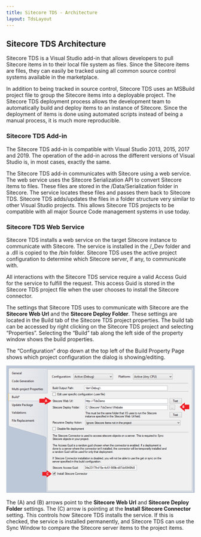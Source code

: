 ```yaml
---
title: Sitecore TDS - Architecture
layout: TdsLayout
---
```


## Sitecore TDS Architecture

Sitecore TDS is a Visual Studio add-in that allows developers to pull Sitecore items in to their local file system as files. Since the Sitecore items are files, they can easily be tracked using all common source control systems available in the marketplace.

In addition to being tracked in source control, Sitecore TDS uses an MSBuild project file to group the Sitecore items into a deployable project. The Sitecore TDS deployment process allows the development team to automatically build and deploy items to an instance of Sitecore. Since the deployment of items is done using automated scripts instead of being a manual process, it is much more reproducible.

### Sitecore TDS Add-in

The Sitecore TDS add-in is compatible with Visual Studio 2013, 2015, 2017 and 2019. The operation of the add-in across the different versions of Visual Studio is, in most cases, exactly the same.

The Sitecore TDS add-in communicates with Sitecore using a web service. The web service uses the Sitecore Serialization API to convert Sitecore items to files. These files are stored in the /Data/Serialization folder in Sitecore. The service locates these files and passes them back to Sitecore TDS. Sitecore TDS adds/updates the files in a folder structure very similar to other Visual Studio projects. This allows Sitecore TDS projects to be compatible with all major Source Code management systems in use today.

### Sitecore TDS Web Service

Sitecore TDS installs a web service on the target Sitecore instance to communicate with Sitecore. The service is installed in the /_Dev folder and a .dll is copied to the /bin folder. Sitecore TDS uses the active project configuration to determine which Sitecore server, if any, to communicate with.

All interactions with the Sitecore TDS service require a valid Access Guid for the service to fulfill the request. This access Guid is stored in the Sitecore TDS project file when the user chooses to install the Sitecore connector.

The settings that Sitecore TDS uses to communicate with Sitecore are the **Sitecore Web Url** and the **Sitecore Deploy Folder**. These settings are located in the Build tab of the Sitecore TDS project properties. The build tab can be accessed by right clicking on the Sitecore TDS project and selecting “Properties”. Selecting the “Build” tab along the left side of the property window shows the build properties.

The “Configuration” drop down at the top left of the Build Property Page shows which project configuration the dialog is showing/editing.

![/Images/Tds/chapter3-build.png](/Images/Tds/chapter3-build.png)

The (A) and (B) arrows point to the **Sitecore Web Url** and **Sitecore Deploy Folder** settings. The (C) arrow is pointing at the **Install Sitecore Connector** setting. This controls how Sitecore TDS installs the service. If this is checked, the service is installed permanently, and Sitecore TDS can use the Sync Window to compare the Sitecore server items to the project items.